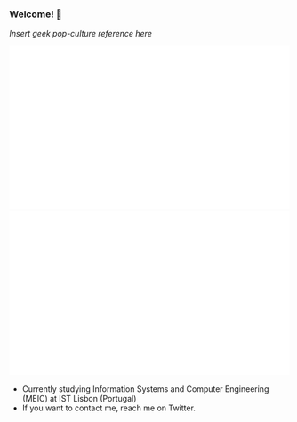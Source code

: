 ### Welcome! 👋

*Insert geek pop-culture reference here*

![](https://raw.githubusercontent.com/hrfmartins/stats/master/generated/overview.svg)
![](https://github.com/hrfmartins/stats/blob/master/generated/languages.svg)

- Currently studying Information Systems and Computer Engineering (MEIC) at IST Lisbon (Portugal)
- If you want to contact me, reach me on Twitter.

